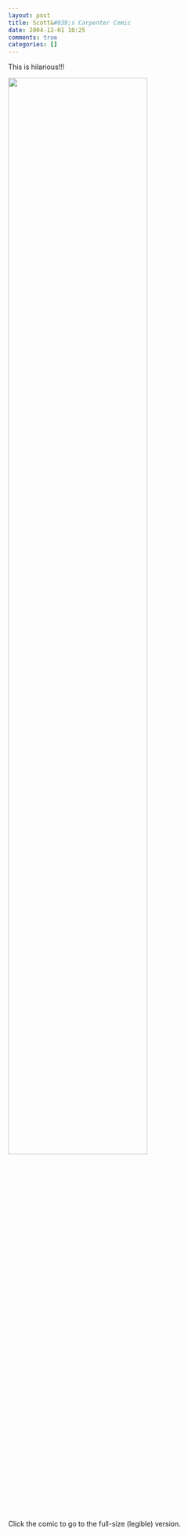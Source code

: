```yaml
---
layout: post
title: Scott&#039;s Carpenter Comic
date: 2004-12-01 10:25
comments: true
categories: []
---
```

This is hilarious!!!

<a href="http://scottrouvalis.com/Pics/The_Carpenters.jpg"><img src="http://scottrouvalis.com/Pics/The_Carpenters.jpg" width=75%/></a>

Click the comic to go to the full-size (legible) version.
